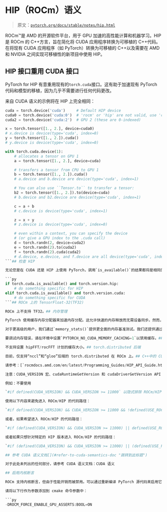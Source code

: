 # HIP（ROCm）语义

> 原文：[`pytorch.org/docs/stable/notes/hip.html`](https://pytorch.org/docs/stable/notes/hip.html)

ROCm™是 AMD 的开源软件平台，用于 GPU 加速的高性能计算和机器学习。HIP 是 ROCm 的 C++方言，旨在简化将 CUDA 应用程序转换为可移植的 C++代码。在将现有 CUDA 应用程序（如 PyTorch）转换为可移植的 C++以及需要在 AMD 和 NVIDIA 之间实现可移植性的新项目中使用 HIP。

## HIP 接口重用 CUDA 接口

PyTorch for HIP 有意重用现有的`torch.cuda`接口。这有助于加速现有 PyTorch 代码和模型的移植，因为几乎不需要进行任何代码更改。

来自 CUDA 语义的示例将在 HIP 上完全相同：

```py
cuda = torch.device('cuda')     # Default HIP device
cuda0 = torch.device('cuda:0')  # 'rocm' or 'hip' are not valid, use 'cuda'
cuda2 = torch.device('cuda:2')  # GPU 2 (these are 0-indexed)

x = torch.tensor([1., 2.], device=cuda0)
# x.device is device(type='cuda', index=0)
y = torch.tensor([1., 2.]).cuda()
# y.device is device(type='cuda', index=0)

with torch.cuda.device(1):
    # allocates a tensor on GPU 1
    a = torch.tensor([1., 2.], device=cuda)

    # transfers a tensor from CPU to GPU 1
    b = torch.tensor([1., 2.]).cuda()
    # a.device and b.device are device(type='cuda', index=1)

    # You can also use ``Tensor.to`` to transfer a tensor:
    b2 = torch.tensor([1., 2.]).to(device=cuda)
    # b.device and b2.device are device(type='cuda', index=1)

    c = a + b
    # c.device is device(type='cuda', index=1)

    z = x + y
    # z.device is device(type='cuda', index=0)

    # even within a context, you can specify the device
    # (or give a GPU index to the .cuda call)
    d = torch.randn(2, device=cuda2)
    e = torch.randn(2).to(cuda2)
    f = torch.randn(2).cuda(cuda2)
    # d.device, e.device, and f.device are all device(type='cuda', index=2) 
```## 检查 HIP

无论您是在 CUDA 还是 HIP 上使用 PyTorch，调用`is_available()`的结果都将是相同的。如果您使用已构建有 GPU 支持的 PyTorch，它将返回 True。如果您必须检查正在使用的 PyTorch 版本，请参考下面的示例：

```py
if torch.cuda.is_available() and torch.version.hip:
    # do something specific for HIP
elif torch.cuda.is_available() and torch.version.cuda:
    # do something specific for CUDA 
```## ROCm 上的 TensorFloat-32(TF32)

ROCm 上不支持 TF32。## 内存管理

PyTorch 使用缓存内存分配器来加速内存分配。这允许快速的内存释放而无需设备同步。然而，分配器管理的未使用内存仍会显示为在`rocm-smi`中使用。您可以使用`memory_allocated()`和`max_memory_allocated()`来监视张量占用的内存，并使用`memory_reserved()`和`max_memory_reserved()`来监视缓存分配器管理的总内存量。调用`empty_cache()`会释放 PyTorch 中所有**未使用**的缓存内存，以便其他 GPU 应用程序可以使用。然而，张量占用的 GPU 内存不会被释放，因此不能增加供 PyTorch 使用的 GPU 内存量。

对于更高级的用户，我们通过`memory_stats()`提供更全面的内存基准测试。我们还提供通过`memory_snapshot()`捕获内存分配器状态的完整快照的能力，这可以帮助您了解代码产生的底层分配模式。

要调试内存错误，请在环境中设置`PYTORCH_NO_CUDA_MEMORY_CACHING=1`以禁用缓存。## hipFFT/rocFFT 计划缓存

不支持设置 hipFFT/rocFFT 计划的缓存大小。## torch.distributed 后端

目前，仅支持“nccl”和“gloo”后端的 torch.distributed 在 ROCm 上。## C++中的 CUDA API 到 HIP API 映射

请参考：[`rocmdocs.amd.com/en/latest/Programming_Guides/HIP_API_Guide.html`](https://rocmdocs.amd.com/en/latest/Programming_Guides/HIP_API_Guide.html)

注意：CUDA_VERSION 宏、cudaRuntimeGetVersion 和 cudaDriverGetVersion API 的语义映射与 HIP_VERSION 宏、hipRuntimeGetVersion 和 hipDriverGetVersion API 的值不同。在进行版本检查时，请不要混用它们。

例如：不要使用

`#if defined(CUDA_VERSION) && CUDA_VERSION >= 11000` 以隐式排除 ROCm/HIP，

使用以下内容来避免进入 ROCm/HIP 的代码路径：

`#if defined(CUDA_VERSION) && CUDA_VERSION >= 11000 && !defined(USE_ROCM)`

或者，如果希望进入 ROCm/HIP 的代码路径：

`#if (defined(CUDA_VERSION) && CUDA_VERSION >= 11000) || defined(USE_ROCM)`

或者如果只想针对特定的 HIP 版本进入 ROCm/HIP 的代码路径：

`#if (defined(CUDA_VERSION) && CUDA_VERSION >= 11000) || (defined(USE_ROCM) && ROCM_VERSION >= 40300)`

## 参考 CUDA 语义文档[](#refer-to-cuda-semantics-doc "跳转到此标题")

对于此处未列出的任何部分，请参考 CUDA 语义文档：CUDA 语义

## 启用内核断言

ROCm 支持内核断言，但由于性能开销而被禁用。可以通过重新编译 PyTorch 源代码来启用它。

请将以下行作为参数添加到 cmake 命令参数中：

```py
-DROCM_FORCE_ENABLE_GPU_ASSERTS:BOOL=ON 
```
